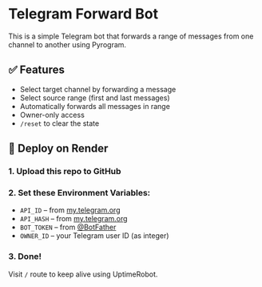 # Telegram Forward Bot

This is a simple Telegram bot that forwards a range of messages from one channel to another using Pyrogram.

## ✅ Features
- Select target channel by forwarding a message
- Select source range (first and last messages)
- Automatically forwards all messages in range
- Owner-only access
- `/reset` to clear the state

## 🚀 Deploy on Render
### 1. Upload this repo to GitHub
### 2. Set these Environment Variables:
- `API_ID` – from [my.telegram.org](https://my.telegram.org)
- `API_HASH` – from [my.telegram.org](https://my.telegram.org)
- `BOT_TOKEN` – from [@BotFather](https://t.me/BotFather)
- `OWNER_ID` – your Telegram user ID (as integer)

### 3. Done!

Visit `/` route to keep alive using UptimeRobot.
